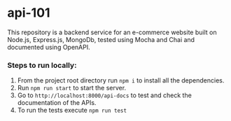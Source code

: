 # api-101

This repository is a backend service for an e-commerce website built on Node.js, Express.js, MongoDb, tested using Mocha and Chai and documented using OpenAPI.

### Steps to run locally:

1. From the project root directory run `npm i` to install all the dependencies.
2. Run `npm run start` to start the server.
3. Go to `http://localhost:8000/api-docs` to test and check the documentation of the APIs.
4. To run the tests execute `npm run test`
